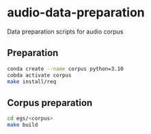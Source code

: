 # audio-data-preparation
Data preparation scripts for audio corpus

## Preparation

```bash
conda create --name corpus python=3.10
cobda activate corpus
make install/req
```

## Corpus preparation

```bash
cd egs/<corpus>
make build
```

